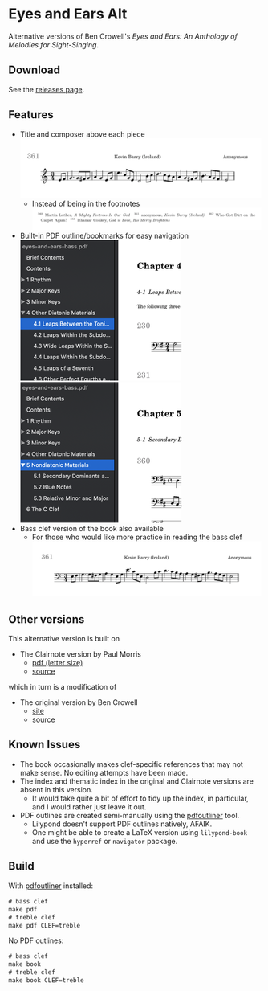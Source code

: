 
# Eyes and Ears Alt

Alternative versions of Ben Crowell's *Eyes and Ears: An Anthology of Melodies for Sight-Singing*.

## Download

See the [releases page](https://github.com/GHPen/eyes-and-ears/releases).


## Features

- Title and composer above each piece
![](screenshots/title_composer.png)
  - Instead of being in the footnotes
  ![](screenshots/footnote.png)
- Built-in PDF outline/bookmarks for easy navigation
![](screenshots/1.png) ![](screenshots/2.png)
- Bass clef version of the book also available
  - For those who would like more practice in reading the bass clef
![](screenshots/bass.png)
  

## Other versions

This alternative version is built on

- The Clairnote version by Paul Morris
  - [pdf (letter size)](https://clairnote.org/more-sheet-music-files/eyes-and-ears-clairnote-sn-let.pdf)
  - [source](https://github.com/PaulMorris/eyes-and-ears-clairnote)

which in turn is a modification of

- The original version by Ben Crowell 
  - [site](http://www.lightandmatter.com/sight/sight.html)
  - [source](https://github.com/bcrowell/eyes_and_ears)

## Known Issues

- The book occasionally makes clef-specific references that may not make sense. No editing attempts have been made. 
- The index and thematic index in the original and Clairnote versions are absent in this version. 
  - It would take quite a bit of effort to tidy up the index, in particular, and I would rather just leave it out. 
- PDF outlines are created semi-manually using the [pdfoutliner](https://github.com/GHPen/pdfoutliner) tool. 
  - Lilypond doesn't support PDF outlines natively, AFAIK. 
  - One might be able to create a LaTeX version using `lilypond-book` and use the `hyperref` or `navigator` package. 

## Build

With [pdfoutliner](https://github.com/GHPen/pdfoutliner) installed: 

```
# bass clef
make pdf
# treble clef
make pdf CLEF=treble
```

No PDF outlines:

```
# bass clef
make book
# treble clef
make book CLEF=treble
```
